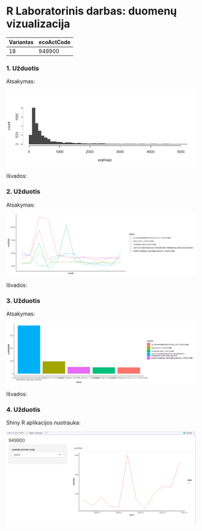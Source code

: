 # R Laboratorinis darbas: duomenų vizualizacija

| Variantas | ecoActCode |
|------------- | ------------- |
|18   | 949900 |

### 1. Užduotis

Atsakymas:

![histograma](img/1uzduotis.png)

Išvados:

### 2. Užduotis

Atsakymas:

![atlyginimai](img/2uzduotis.png)

Išvados:


### 3. Užduotis

Atsakymas:

![apdraustieji](img/3uzduotis.png)

Išvados:


### 4. Užduotis

Shiny R aplikacijos nuotrauka:

![shiny app](img/shiny.png)
